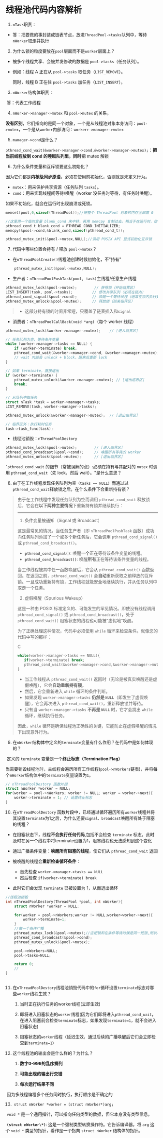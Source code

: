 # 线程池代码内容解析

1. `nTask`职责：

- 答：把要做的事封装成链表节点，放进`ThreadPool->tasks`队列中，等待`nWorker`取走并执行

2. 为什么锁的粒度要放在`pool`层面而不是`worker`层面上？	

- 被多个线程共享、会被并发修改的数据是 `pool->tasks`（任务队列）。

- 例如：线程 A 正在从 `pool->tasks` 取任务（`LIST_REMOVE`）。

  同时，线程 B 正在往 `pool->tasks` 加任务（`LIST_INSERT`）。

3. `nWorker`结构体职责：

​	答：代表工作线程

4. `nWorker->manager->mutex` 和 `pool->mutex` 的关系。

​	**没有区别**，它们指向的是同一个对象，一个是从线程池对象本身访问：`pool->mutex`，一个是从`worker`内部访问：`workerr->manager->mutex`

5. `manager->cond`是什么？

​	`pthread_cond_wait(&worker->manager->cond,&worker->manager->mutex);`：**把当前线程放到 cond 的睡眠队列里，同时**把 mutex 解锁

6. 为什么条件变量和互斥锁要这么初始化？

因为它们都是**内核级同步原语**，必须在使用前初始化，否则就是未定义行为。

- `mutex`：用来保护共享资源（任务队列 `tasks`）。
- `cond`：用来实现线程间等待/唤醒（worker 没任务时等待，有任务时唤醒）。

如果不初始化，就会在运行时出现崩溃或死锁。

```c
memset(pool,0,sizeof(ThreadPool));//把整个 ThreadPool 对象的内存全部置 0

//这里用一个临时变量 blank_cond 来中转，再用 memcpy 复制过去。相当于在运行时，给 pool->cond 做了一个“静态初始化”。
pthread_cond_t blank_cond = PTHREAD_COND_INITIALIZER;
memcpy(&pool->cond,&blank_cond,sizeof(pthread_cond_t));

pthread_mutex_init(&pool->mutex,NULL);//调用 POSIX API 显式初始化互斥锁
```



7. 代码中哪些位置会持有 / 释放 `pool->mutex`？

- 在`nThreadPoolCreate()`线程池创建时候初始化，不"持有"

```c
	pthread_mutex_init(&pool->mutex,NULL);
```

- 生产者：`nThreadPoolPushTask(pool, task)`主线程/任意生产线程

```c
pthread_mutex_lock(&pool->mutex);        // 获得锁（开始临界区）
LIST_INSERT(task, pool->tasks);         // 修改共享队列（必须在锁内）
pthread_cond_signal(&pool->cond);       // 唤醒一个等待线程（通常在锁内执行更安全）
pthread_mutex_unlock(&pool->mutex);     // 释放锁（结束临界区）
```

>- 这部分持有锁的时间非常短，只覆盖了链表插入和`signal`

- 消费者：`nThreadPoolCallBack(void *arg)`（每个 worker 线程）

```C
pthread_mutex_lock(&worker->manager->mutex);    // [进入临界区]

// 任务队列为空，等待条件变量
while (worker->manager->tasks == NULL) {
    if (worker->terminate) break;
    pthread_cond_wait(&worker->manager->cond, &worker->manager->mutex);
    // wait 内部会 unlock + block，醒来后重新 lock
}

// 如果 terminate，直接退出
if (worker->terminate) {
    pthread_mutex_unlock(&worker->manager->mutex); // [退出临界区]
    break;
}

// 从队列中取任务
struct nTask *task = worker->manager->tasks;
LIST_REMOVE(task, worker->manager->tasks);

pthread_mutex_unlock(&worker->manager->mutex);  // [退出临界区]

// 临界区外：执行耗时任务
task->task_func(task);

```

- 线程池销毁：`nThreadPoolDestory`

```C
pthread_mutex_lock(&pool->mutex);        // [进入临界区]
pthread_cond_broadcast(&pool->cond);     // 唤醒所有等待的 worker
pthread_mutex_unlock(&pool->mutex);      // [退出临界区]
```





"`pthread_cond_wait` 的细节（常被误解的点）:必须在持有与其配对的 `mutex` 时调用 `pthread_cond_wait`（先 lock，然后 wait）。"是什么意思？





8. 由于在工作线程发现任务队列为空`（tasks == NULL）`而通过过`pthread_cond_wait`释放锁之后，在什么条件下会重新持有锁？

>
>
>由于在工作线程中发现任务队列为空而调用 `pthread_cond_wait` 释放锁后，它会在**以下两种主要情况**下重新持有锁并继续执行：
>
>------
>
>1. 条件变量被通知（Signal 或 Broadcast）
>
>
>
>这是最常见的情况。当任务生产者（即 `nThreadPoolPushTask` 函数）成功向任务队列添加了一个或多个新任务后，它会调用 `pthread_cond_signal()` 或 `pthread_cond_broadcast()`。
>
>- **`pthread_cond_signal()`**: 唤醒**一个**正在等待该条件变量的线程。
>- **`pthread_cond_broadcast()`**: 唤醒**所有**正在等待该条件变量的线程。
>
>当工作线程被其中任一函数唤醒后，它会从 `pthread_cond_wait()` 函数返回。在返回之前，`pthread_cond_wait()` 会**自动**重新获取之前释放的互斥锁。一旦成功重新持有锁，工作线程就能安全地继续执行，并从任务队列中取走一个任务。
>
>
>
>2. 虚假唤醒（Spurious Wakeup）
>
>
>
>这是一种由 POSIX 标准定义的、可能发生的罕见情况。即使没有线程调用 `pthread_cond_signal()` 或 `pthread_cond_broadcast()`，处于 `pthread_cond_wait()` 阻塞状态的线程也可能被“虚假地”唤醒。
>
>为了正确处理这种情况，代码中必须使用 `while` 循环来检查条件。就像您的代码中写的那样：
>
>C
>
>```c
>while(worker->manager->tasks == NULL){
>    if(worker->terminate) break;
>    pthread_cond_wait(&worker->manager->cond,&worker->manager->mutex);
>}
>```
>
>- 当工作线程从 `pthread_cond_wait()` 返回时（无论是被真实唤醒还是虚假唤醒），它会**自动重新持有锁**。
>- 然后，它会重新进入 `while` 循环的条件判断。
>- 如果发现 `worker->manager->tasks` **仍然是 `NULL`**（即发生了虚假唤醒），它会再次进入 `pthread_cond_wait()`，重新释放锁并等待。
>- 只有当 `worker->manager->tasks` **不再是 `NULL`** 时，它才会跳出 `while` 循环，继续执行任务。
>
>因此，`while` 循环是确保线程池正确性的关键，它能防止在虚假唤醒的情况下出现意外行为。
>
>

9. 在`nWorker`结构体中定义的`terminate`变量有什么作用？在代码中是如何体现的？

​	定义的 `terminate` 变量是一个**终止标志（Termination Flag）**

​	当需要销毁线程池时，主线程会遍历所有工作线程(`pool->nWorkers`链表)，并将每个`nWorker`结构体中的`terminate`变量设置为`1`。

```C
// nThreadPoolDestory 函数片段
struct nWorker *worker = NULL;
for(worker = pool->nWorkers; worker != NULL; worker = worker->next){
    worker->terminate = 1; // 设置终止标志
}
```



10. 在`nThreadPoolDestory` 函数片段中，已经通过循环遍历所有`worker`线程并将其设置`terminate`为1之后，为什么还要`signal、broadcast`唤醒所有处于阻塞的线程？

- 在阻塞状态下，线程**不会执行任何代码**,包括不会检查 `terminate` 标志。此时及时在另一个线程中将terminate设置为1，阻塞线程也无法感知到这个变化

- 通过广播条件变量：**唤醒所有阻塞的线程**，使它们从 `pthread_cond_wait` 返回
- 被唤醒的线程会**重新检查循环条件**：
  - 首先检查 `worker->manager->tasks == NULL`
  - 然后检查 `if(worker->terminate) break`
- 此时它们会发现 `terminate` 已被设置为 1，从而退出循环

```C
//线程池销毁
int nThreadPoolDestory(ThreadPool *pool, int nWorker){
    struct nWorker *worker = NULL;

    for(worker = pool->nWorkers;worker != NULL;worker=worker->next){
        worker->terminate=1;
    }
    //做一个条件广播
    pthread_mutex_lock(&pool->mutex);//这把锁和在条件等待时候是同一把锁,所以不会出现死锁
    pthread_cond_broadcast(&pool->cond);
    pthread_mutex_unlock(&pool->mutex);

    pool->nWorkers=NULL;
    pool->tasks=NULL;

    return 0;
    //
}
 
```



11. 在`nThreadPoolDestory`线程池销毁代码中的`for`循环设置`terminate`标志对哪些`worker`线程生效？
    1. 当时正在执行任务的worker线程(立即生效)
    2. 即将进入阻塞状态的`worker`线程(因为它们即将进入`pthread_cond_wait`，在进入阻塞前会检查`terminate`标志，如果发现`terminate=1`，就不会进入阻塞状态) 

   	  3. 阻塞状态的`worker`线程（延迟生效，通过后续的广播唤醒后它们会立即检查到`terminate=1`）

12. 这个线程池的输出会是什么样的？为什么？

    1. **数字0-999的乱序排列**

    2. **可能出现的输出行交错**

    3. **每次运行结果不同**

​	因为多线程编程多个任务同时执行，执行顺序是不确定的



13. ​    `struct nWorker *worker = (struct nWorker*)arg;`

​	`void *` 是一个通用指针，可以指向任何类型的数据，但它本身没有类型信息。

​	**`(struct nWorker\*)`**: 这是一个强制类型转换操作符。它告诉编译器，将 `arg` 这个 `void *` 类型的指针，看作是一个指向 `struct nWorker` 结构体的指针。